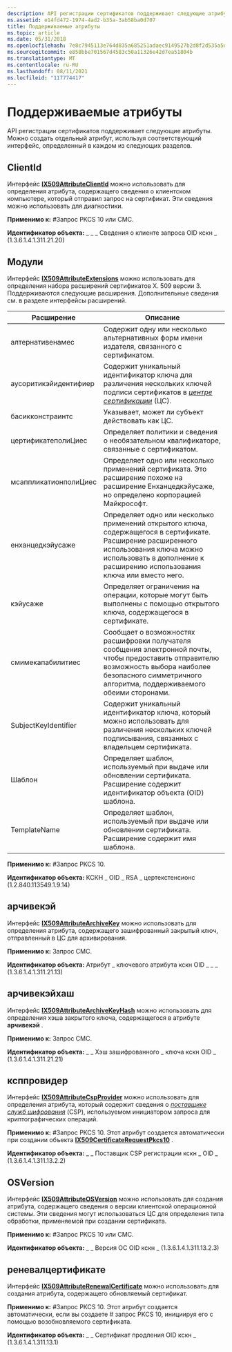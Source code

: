 ```yaml
---
description: API регистрации сертификатов поддерживает следующие атрибуты. Можно создать отдельный атрибут, используя соответствующий интерфейс, определенный в каждом из следующих разделов.
ms.assetid: e14fd472-1974-4ad2-b35a-3ab58ba0d707
title: Поддерживаемые атрибуты
ms.topic: article
ms.date: 05/31/2018
ms.openlocfilehash: 7e8c7945113e764d835a685251adaec9149527b2d8f2d535a5dd24f26a5623bf
ms.sourcegitcommit: e858bbe701567d4583c50a11326e42d7ea51804b
ms.translationtype: MT
ms.contentlocale: ru-RU
ms.lasthandoff: 08/11/2021
ms.locfileid: "117774417"
---
```

# <a name="supported-attributes"></a>Поддерживаемые атрибуты

API регистрации сертификатов поддерживает следующие атрибуты. Можно создать отдельный атрибут, используя соответствующий интерфейс, определенный в каждом из следующих разделов.

## <a name="clientid"></a>ClientId

Интерфейс [**IX509AttributeClientId**](/windows/desktop/api/CertEnroll/nn-certenroll-ix509attributeclientid) можно использовать для определения атрибута, содержащего сведения о клиентском компьютере, который отправил запрос на сертификат. Эти сведения можно использовать для диагностики.

**Применимо к:** \#Запрос PKCS 10 или CMC.

**Идентификатор объекта:** \_ \_ \_ Сведения о клиенте запроса OID кскн \_ (1.3.6.1.4.1.311.21.20)

## <a name="extensions"></a>Модули

Интерфейс [**IX509AttributeExtensions**](/windows/desktop/api/CertEnroll/nn-certenroll-ix509attributeextensions) можно использовать для определения набора расширений сертификатов X. 509 версии 3. Поддерживаются следующие расширения. Дополнительные сведения см. в разделе интерфейсы расширений.



| Расширение              | Описание                                                                                                                                                                                                                      |
|------------------------|----------------------------------------------------------------------------------------------------------------------------------------------------------------------------------------------------------------------------------|
| алтернативенамес       | Содержит одну или несколько альтернативных форм имени издателя, связанного с сертификатом.                                                                                                                                       |
| аусоритикэйидентифиер | Содержит уникальный идентификатор ключа для различения нескольких ключей подписи сертификатов в [*центре сертификации*](/windows/desktop/SecGloss/c-gly) (ЦС). |
| басикконстраинтс       | Указывает, может ли субъект действовать как ЦС.                                                                                                                                                                                   |
| цертификатеполиЦиес    | Определяет политики и сведения о необязательном квалификаторе, связанные с сертификатом.                                                                                                                                      |
| мсаппликатионполиЦиес  | Определяет одно или несколько применений сертификата. Это расширение похоже на расширение Енханцедкэйусаже, но определено корпорацией Майкрософт.                                                                                           |
| енханцедкэйусаже       | Определяет одно или несколько применений открытого ключа, содержащегося в сертификате. Расширение расширенного использования ключа можно использовать в дополнение к расширению использования ключа или вместо него.                                                  |
| кэйусаже               | Определяет ограничения на операции, которые могут быть выполнены с помощью открытого ключа, содержащегося в сертификате.                                                                                                                  |
| смимекапабилитиес      | Сообщает о возможностях расшифровки получателя сообщения электронной почты, чтобы предоставить отправителю возможность выбора наиболее безопасного симметричного алгоритма, поддерживаемого обеими сторонами.                                                      |
| SubjectKeyIdentifier   | Содержит уникальный идентификатор ключа, который можно использовать для различения нескольких ключей подписывания, связанных с владельцем сертификата.                                                                                          |
| Шаблон               | Определяет шаблон, используемый при выдаче или обновлении сертификата. Расширение содержит идентификатор объекта (OID) шаблона.                                                                                       |
| TemplateName           | Определяет шаблон, используемый при выдаче или обновлении сертификата. Расширение содержит имя шаблона.                                                                                                          |



 

**Применимо к:** \#Запрос PKCS 10.

**Идентификатор объекта:** КСКН \_ OID \_ RSA \_ цертекстенсионс (1.2.840.113549.1.9.14)

## <a name="archivekey"></a>арчивекэй

Интерфейс [**IX509AttributeArchiveKey**](/windows/desktop/api/CertEnroll/nn-certenroll-ix509attributearchivekey) можно использовать для определения атрибута, содержащего зашифрованный закрытый ключ, отправленный в ЦС для архивирования.

**Применимо к:** Запрос CMC.

**Идентификатор объекта:** Атрибут \_ ключевого атрибута кскн OID \_ \_ \_ (1.3.6.1.4.1.311.21.13)

## <a name="archivekeyhash"></a>арчивекэйхаш

Интерфейс [**IX509AttributeArchiveKeyHash**](/windows/desktop/api/CertEnroll/nn-certenroll-ix509attributearchivekeyhash) можно использовать для определения хэша закрытого ключа, содержащегося в атрибуте **арчивекэй** .

**Применимо к:** Запрос CMC.

**Идентификатор объекта:** \_ \_ Хэш зашифрованного \_ ключа кскн OID \_ (1.3.6.1.4.1.311.21.21)

## <a name="cspprovider"></a>ксппровидер

Интерфейс [**IX509AttributeCspProvider**](/windows/desktop/api/CertEnroll/nn-certenroll-ix509attributecspprovider) можно использовать для определения атрибута, который содержит сведения о [*поставщике служб шифрования*](/windows/desktop/SecGloss/c-gly) (CSP), используемом инициатором запроса для криптографических операций.

**Применимо к:** \#Запрос PKCS 10. Этот атрибут создается автоматически при создании объекта [**IX509CertificateRequestPkcs10**](/windows/desktop/api/CertEnroll/nn-certenroll-ix509certificaterequestpkcs10) .

**Идентификатор объекта:** \_ \_ Поставщик CSP регистрации кскн \_ OID \_ (1.3.6.1.4.1.311.13.2.2)

## <a name="osversion"></a>OSVersion

Интерфейс [**IX509AttributeOSVersion**](/windows/desktop/api/CertEnroll/nn-certenroll-ix509attributeosversion) можно использовать для создания атрибута, содержащего сведения о версии клиентской операционной системы. Эти сведения могут использоваться ЦС для определения типа обработки, применяемой при создании сертификата.

**Применимо к:** \#Запрос PKCS 10 или CMC.

**Идентификатор объекта:** \_ \_ Версия ОС OID кскн \_ (1.3.6.1.4.1.311.13.2.3)

## <a name="renewalcertificate"></a>реневалцертификате

Интерфейс [**IX509AttributeRenewalCertificate**](/windows/desktop/api/CertEnroll/nn-certenroll-ix509attributerenewalcertificate) можно использовать для создания атрибута, содержащего обновляемый сертификат.

**Применимо к:** \#Запрос PKCS 10. Этот атрибут создается автоматически, если вы создаете \# запрос PKCS 10, инициируя его с помощью возобновляемого сертификата.

**Идентификатор объекта:** \_ \_ Сертификат продления OID кскн \_ (1.3.6.1.4.1.311.13.1)

 

 
